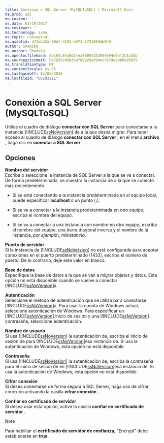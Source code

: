 ```yaml
---
title: Conexión a SQL Server (MySQLToSQL) | Microsoft Docs
ms.prod: sql
ms.custom: ''
ms.date: 01/19/2017
ms.reviewer: ''
ms.technology: ssma
ms.topic: conceptual
ms.assetid: d73abd3a-80df-4293-b973-1723069db049
author: Shamikg
ms.author: Shamikg
ms.openlocfilehash: 8dc64c84a8d14ea86893d52044894e0af2b1a3bb
ms.sourcegitcommit: b87d36c46b39af8b929ad94ec707dee8800950f5
ms.translationtype: MT
ms.contentlocale: es-ES
ms.lasthandoff: 02/08/2020
ms.locfileid: "68103211"
---
```

# <a name="connect-to-sql-server-mysqltosql"></a>Conexión a SQL Server (MySQLToSQL)
Utilice el cuadro de diálogo **conectar con SQL Server** para conectarse a la instancia [!INCLUDE[ssNoVersion](../../includes/ssnoversion-md.md)] de a la que desea migrar. Para tener acceso al cuadro de diálogo **conectar con SQL Server** , en el menú **archivo** , haga clic en **conectar a SQL Server**.  
  
## <a name="options"></a>Opciones  
**Nombre del servidor**  
Escriba o seleccione la instancia de SQL Server a la que se va a conectar. De forma predeterminada, se muestra la instancia de a la que se conectó más recientemente.  
  
-   Si se está conectando a la instancia predeterminada en el equipo local, puede especificar **localhost** o un punto (**.**).  
  
-   Si se va a conectar a la instancia predeterminada en otro equipo, escriba el nombre del equipo.  
  
-   Si se va a conectar a una instancia con nombre en otro equipo, escriba el nombre del equipo, una barra diagonal inversa y el nombre de la instancia, *por ejemplo*\\, mi*instancia*.  
  
**Puerto de servidor**  
Si la instancia de [!INCLUDE[ssNoVersion](../../includes/ssnoversion-md.md)] no está configurada para aceptar conexiones en el puerto predeterminado (1433), escriba el número de puerto. De lo contrario, deje este valor en blanco.  
  
**Base de datos**  
Especifique la base de datos a la que se van a migrar objetos y datos. Esta opción no está disponible cuando se vuelve a conectar [!INCLUDE[ssNoVersion](../../includes/ssnoversion-md.md)]a.  
  
**Autenticación**  
Seleccione el método de autenticación que se utiliza para conectarse [!INCLUDE[ssNoVersion](../../includes/ssnoversion-md.md)]a. Para usar la cuenta de Windows actual, seleccione autenticación de Windows. Para especificar un [!INCLUDE[ssNoVersion](../../includes/ssnoversion-md.md)] inicio de sesión y una [!INCLUDE[ssNoVersion](../../includes/ssnoversion-md.md)] contraseña, seleccione autenticación.  
  
**Nombre de usuario**  
Si usa [!INCLUDE[ssNoVersion](../../includes/ssnoversion-md.md)] la autenticación de, escriba el inicio de sesión de para [!INCLUDE[ssNoVersion](../../includes/ssnoversion-md.md)]esa instancia de. Si usa la autenticación de Windows, esta opción no está disponible.  
  
**Contraseña**  
Si usa [!INCLUDE[ssNoVersion](../../includes/ssnoversion-md.md)] la autenticación de, escriba la contraseña para el inicio de sesión de en [!INCLUDE[ssNoVersion](../../includes/ssnoversion-md.md)]esa instancia de. Si usa la autenticación de Windows, esta opción no está disponible.  
  
**Cifrar conexión**  
Si desea conectarse de forma segura a SQL Server, haga uso de cifrar conexión activando la casilla **cifrar conexión** .  
  
**Confiar en certificado de servidor**  
Si desea usar esta opción, active la casilla **confiar en certificado de servidor** .  
  
> [!NOTE]  
> Para habilitar el **certificado de servidor de confianza**, "Encrypt" debe establecerse en **true**.  
  
